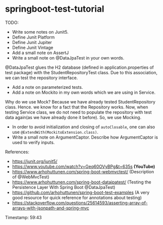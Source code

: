 # springboot-test-tutorial

TODO:

- Write some notes on Junit5. 
- Define Junit Platform
- Define Junit Jupiter
- Define Junit Vintage
- Add a small note on AssertJ
- Write a small note on @DataJpaTest in your own words.

@DataJpaTest glues the H2 database (defined in application.properties of test package) with the StudentRepositoryTest class. Due to this association, we can test the repository interface.

- Add a note on parameterized tests.
- Add a note on Mockito in my own words which we are using in Service.

Why do we use Mock? Because we have already tested StudentRepository class. Hence. we know for a fact that the Repository works. Now, when testing Service class, we do not need to populate the repository with test data again(as we have already done it before). So, we use Mocking. 

- In order to avoid initialization and closing of `autoClosable`, one can also use `@ExtendWith(MockitoExtension.class)`.
- Write a small note on ArgumentCaptor. Describe how ArgumentCaptor is used to verify inputs.


References:

- https://junit.org/junit5/
- https://www.youtube.com/watch?v=Geq60OVyBPg&t=635s **(YouTube)**
- https://www.arhohuttunen.com/spring-boot-webmvctest/ (Description of @WebMvcTest)
- https://www.arhohuttunen.com/spring-boot-datajpatest/ (Testing the Persistence Layer With Spring Boot @DataJpaTest)
- https://github.com/arhohuttunen/spring-boot-test-examples (A very good resource for quick reference for annotations about testing)
- https://stackoverflow.com/questions/25614593/asserting-array-of-arrays-with-jsonpath-and-spring-mvc

Timestamp: 59:43